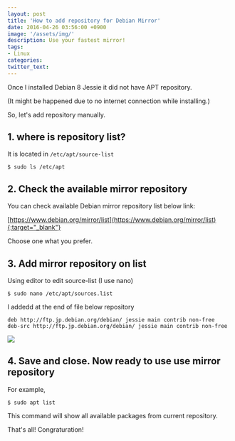 ```yaml
---
layout: post
title: 'How to add repository for Debian Mirror'
date: 2016-04-26 03:56:00 +0900
image: '/assets/img/'
description: Use your fastest mirror!
tags:
- Linux
categories:
twitter_text:
---
```


Once I installed Debian 8 Jessie it did not have APT repository.

(It might be happened due to no internet connection while installing.)

So, let's add repository manually.

## 1. where is repository list?

It is located in `/etc/apt/source-list`

```
$ sudo ls /etc/apt
```

## 2. Check the available mirror repository

You can check available Debian mirror repository list below link:

[https://www.debian.org/mirror/list](https://www.debian.org/mirror/list){:target="_blank"}

Choose one what you prefer.

## 3. Add mirror repository on list

Using editor to edit source-list (I use nano)

```
$ sudo nano /etc/apt/sources.list
```

I addedd at the end of file below repository

```
deb http://ftp.jp.debian.org/debian/ jessie main contrib non-free
deb-src http://ftp.jp.debian.org/debian/ jessie main contrib non-free
```
<a href="https://googledrive.com/host/0Bw2KEQNBe4nMZW91OWJNZ2lmX0k/img20160229004.png" data-lightbox="81"><img src="https://googledrive.com/host/0Bw2KEQNBe4nMZW91OWJNZ2lmX0k/img20160229004.png"></a>

## 4. Save and close. Now ready to use use mirror repository

For example,

```
$ sudo apt list
```

This command will show all available packages from current repository.

That's all! Congraturation!
